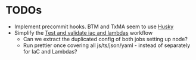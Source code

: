 # TODOs


* Implement precommit hooks. BTM and TxMA seem to use [Husky](https://typicode.github.io/husky)
* Simplify the [Test and validate iac and lambdas](../.github/workflows/test-and-validate.yml) workflow
    * Can we extract the duplicated config of both jobs setting up node?
    * Run prettier once covering all js/ts/json/yaml - instead of separately for IaC and Lambdas?

